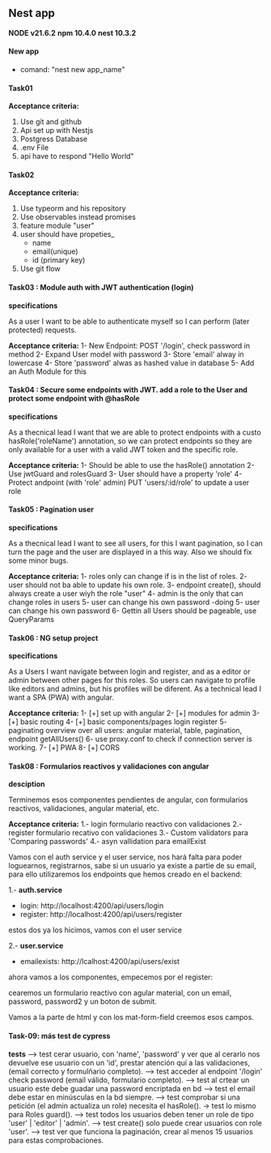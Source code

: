## Nest app 
**NODE v21.6.2**
**npm 10.4.0**
**nest 10.3.2**

#### New app 
- comand: "nest new app_name"

#### Task01

**Acceptance criteria:**

1. Use git and github
2. Api set up with Nestjs
3. Postgress Database
4. .env File
5. api have to respond "Hello World"

#### Task02

**Acceptance criteria:**

1. Use typeorm and his repository
2. Use observables instead promises
3. feature module "user"
4. user should have propeties_
    - name 
    - email(unique)
    - id (primary key)
5. Use git flow


#### Task03 : Module auth with JWT authentication (login)

**specifications**

As a user I want to be able to authenticate myself so I can perform (later protected) requests.

**Acceptance criteria:**
1- New Endpoint: POST '/login', check password in method 
2- Expand User model with password
3- Store 'email' alway in lowercase
4- Store 'password' alwas as hashed value in  database 
5- Add an Auth Module for this

#### Task04 : Secure some endpoints with JWT. add a role to the User and protect some endpoint with @hasRole

**specifications**

As a thecnical lead I want that we are able to protect endpoints with a custo hasRole('roleName') annotation,
so we can protect endpoints so they are only available for a user
with a valid JWT token and the specific role.

**Acceptance criteria:**
1- Should be able to use the hasRole() annotation
2- Use jwtGuard and rolesGuard
3- User should have a property 'role'
4- Protect andpoint (with 'role' admin) PUT 'users/:id/role' to update a user role 

#### Task05 : Pagination user

**specifications**

As a thecnical lead I want to see all users, for this I want pagination, so I can turn the page and the user are displayed in a this way. Also we should fix some minor bugs.

**Acceptance criteria:**
1- roles only can change if is in the list of roles.
2- user should not ba able to update his own role.
3- endpoint create(), should always create a user wiyh the role "user"
4- admin is the only that can change roles in users
5- user can change his own password -doing
5- user can change his own password 
6- Gettin all Users should be pageable, use QueryParams

#### Task06 : NG setup project

**specifications**

As a Users I want navigate between login and register, and as a editor or admin between other pages for this roles. So users can navigate to profile like editors and admins, but his profiles will be diferent.
As a technical lead I want a SPA (PWA) with angular.

**Acceptance criteria:**
1- [+] set up with angular
2- [+] modules for admin
3- [+] basic routing
4- [+] basic components/pages login register
5- paginating overview over all users: angular material, table, pagination, endpoint getAllUsers()
6- use proxy.conf to check if connection server is working.
7- [+] PWA
8- [+] CORS

#### Task08 : Formularios reactivos y validaciones con angular

**desciption**

Terminemos esos componentes pendientes de angular, con formularios reactivos, validaciones, angular material, etc.

**Acceptance criteria:**
1.- login formulario reactivo con validaciones
2.- register formulario recativo con validaciones
3.- Custom validators para 'Comparing passwords'
4.- asyn vallidation para emailExist

Vamos con el auth service y el user service, nos hará falta para poder loguearnos, registrarnos, sabe si un usuario ya existe a partie de su email, para ello utilizaremos los endpoints que hemos creado en el backend:

1.- **auth.service**
- login: http://localhost:4200/api/users/login
- register: http://localhost:4200/api/users/register

estos dos ya los hicimos, vamos con el user service

2.- **user.service**
- emailexists: http://lcalhost:4200/api/users/exist

ahora vamos a los componentes, empecemos por el register:

cearemos un formulario reactivo con agular material, con un email, password, password2 y un boton de submit.

Vamos a la parte de html y con los mat-form-field creemos esos campos.

#### Task-09: más test de cypress

**tests**
--> test cerar usuario, con 'name', 'password' y ver que al cerarlo nos devuelve ese usuario con un 'id', prestar atención quí a las validaciones, (email correcto y formulñario completo).
--> test acceder al endpoint '/login' check password (email válido, formulario completo).
--> test al crtear un usuario este debe guadar una password encriptada en bd
--> test el email debe estar en minúsculas en la bd siempre.
--> test comprobar si una petición (el admin actualiza un role) necesita el hasRole().
-> test lo mismo para Roles guard().
--> test todos los usuarios deben tener un role de tipo 'user' | 'editor' | 'admin'.
--> test create() solo puede crear usuarios con role 'user'.
--> test ver que funciona la paginación, crear al menos 15 usuarios para estas comprobaciones.



